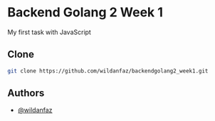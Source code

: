 
# Backend Golang 2 Week 1

My first task with JavaScript


## Clone
```bash
git clone https://github.com/wildanfaz/backendgolang2_week1.git
```
    
## Authors

- [@wildanfaz](https://www.github.com/wildanfaz)

